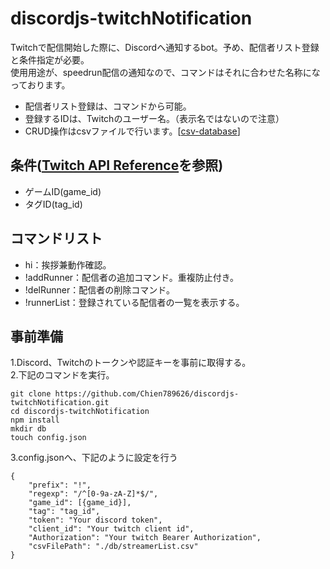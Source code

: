 # discordjs-twitchNotification  
Twitchで配信開始した際に、Discordへ通知するbot。予め、配信者リスト登録と条件指定が必要。  
使用用途が、speedrun配信の通知なので、コマンドはそれに合わせた名称になっております。  
- 配信者リスト登録は、コマンドから可能。  
- 登録するIDは、Twitchのユーザー名。（表示名ではないので注意）  
- CRUD操作はcsvファイルで行います。[[csv-database](https://github.com/ysnglt/node-csvdb)]  
## 条件([Twitch API Reference](https://dev.twitch.tv/docs/api/reference#search-categories)を参照)  
- ゲームID(game_id)  
- タグID(tag_id)  
## コマンドリスト
- hi：挨拶兼動作確認。  
- !addRunner：配信者の追加コマンド。重複防止付き。  
- !delRunner：配信者の削除コマンド。  
- !runnerList：登録されている配信者の一覧を表示する。  

## 事前準備
1.Discord、Twitchのトークンや認証キーを事前に取得する。  
2.下記のコマンドを実行。  
```
git clone https://github.com/Chien789626/discordjs-twitchNotification.git
cd discordjs-twitchNotification
npm install
mkdir db
touch config.json
```  
3.config.jsonへ、下記のように設定を行う  
```
{
    "prefix": "!",  
    "regexp": "/^[0-9a-zA-Z]*$/",  
    "game_id": [{game_id}],  
    "tag": "tag_id",  
    "token": "Your discord token",  
    "client_id": "Your twitch client id",  
    "Authorization": "Your twitch Bearer Authorization",  
    "csvFilePath": "./db/streamerList.csv"  
}
```
